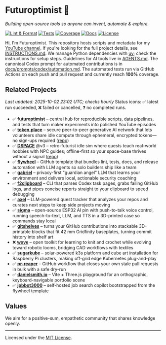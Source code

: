 # Futuroptimist 👋

*Building open-source tools so anyone can invent, automate & explore.*

[![Lint & Format](https://img.shields.io/github/actions/workflow/status/futuroptimist/futuroptimist/.github/workflows/01-lint-format.yml?label=lint%20%26%20format)](https://github.com/futuroptimist/futuroptimist/actions/workflows/01-lint-format.yml)
[![Tests](https://img.shields.io/github/actions/workflow/status/futuroptimist/futuroptimist/.github/workflows/02-tests.yml?label=tests)](https://github.com/futuroptimist/futuroptimist/actions/workflows/02-tests.yml)
[![Coverage](https://codecov.io/gh/futuroptimist/futuroptimist/branch/main/graph/badge.svg)](https://app.codecov.io/gh/futuroptimist/futuroptimist/branch/main)
[![Docs](https://img.shields.io/github/actions/workflow/status/futuroptimist/futuroptimist/.github/workflows/03-docs.yml?label=docs)](https://github.com/futuroptimist/futuroptimist/actions/workflows/03-docs.yml)
[![License](https://img.shields.io/github/license/futuroptimist/futuroptimist)](LICENSE)

Hi, I'm Futuroptimist. This repository hosts scripts and metadata for my
[YouTube channel](https://www.youtube.com/@futuroptimist).
If you're looking for the full project details, see
[INSTRUCTIONS.md](INSTRUCTIONS.md). We manage Python dependencies with
[uv](https://docs.astral.sh/uv/); check the instructions for setup steps.
Guidelines for AI tools live in [AGENTS.md](AGENTS.md).
The canonical Codex prompt for automated contributions is in
[docs/prompts/codex/automation.md](docs/prompts/codex/automation.md).
The automated tests run via GitHub Actions on each push and pull request and currently
reach **100%** coverage.

## Related Projects
_Last updated: 2025-10-02 23:02 UTC; checks hourly_
Status icons: ✅ latest run succeeded, ❌ failed or cancelled, ❓ no completed runs.

- ✅ **[futuroptimist](https://github.com/futuroptimist/futuroptimist)** – central hub for
  reproducible scripts, data pipelines, and tests that turn maker experiments into
  polished YouTube episodes
- ✅ **[token.place](https://token.place)** – secure peer-to-peer generative AI network that
  lets volunteers share idle compute through ephemeral, encrypted tokens—no sign-ups
  required ([repo](https://github.com/futuroptimist/token.place))
- ✅ **[DSPACE](https://democratized.space)** @v3 – retro-futurist idle sim where quests teach
  real-world hobbies with NPC guides; offline-first so your space-base thrives without a
  signal ([repo](https://github.com/democratizedspace/dspace/tree/v3))
- ✅ **[flywheel](https://github.com/futuroptimist/flywheel)** – GitHub template that bundles
  lint, tests, docs, and release automation with LLM agents so solo builders ship like a
  team
- ✅ **[gabriel](https://github.com/futuroptimist/gabriel)** – privacy-first "guardian angel"
  LLM that learns your environment and delivers local, actionable security coaching
- ✅ **[f2clipboard](https://github.com/futuroptimist/f2clipboard)** – CLI that parses Codex
  task pages, grabs failing GitHub logs, and pipes concise reports straight to your
  clipboard to speed debugging
- ✅ **[axel](https://github.com/futuroptimist/axel)** – LLM-powered quest tracker that
  analyzes your repos and curates next steps to keep side projects moving
- ✅ **[sigma](https://github.com/futuroptimist/sigma)** – open-source ESP32 AI pin with
  push-to-talk voice control, running speech-to-text, LLM, and TTS in a 3D-printed case so
  commands stay local
- ✅ **[gitshelves](https://github.com/futuroptimist/gitshelves)** – turns your GitHub
  contributions into stackable 3D-printable blocks that fit 42 mm Gridfinity baseplates,
  turning commit history into shelf art
- ❌ **[wove](https://github.com/futuroptimist/wove)** – open toolkit for learning to knit and
  crochet while evolving toward robotic looms, bridging CAD workflows with textiles
- ✅ **[sugarkube](https://github.com/futuroptimist/sugarkube)** – solar-powered k3s platform
  and cube art installation for Raspberry Pi clusters, making off-grid edge Kubernetes
  plug-and-play
- ✅ **[pr-reaper](https://github.com/futuroptimist/pr-reaper)** – GitHub workflow that closes
  your own stale pull requests in bulk with a safe dry-run
- ✅ **[danielsmith.io](https://github.com/futuroptimist/danielsmith.io)** – Vite + Three.js
  playground for an orthographic, keyboard-navigable portfolio scene
- ✅ **[jobbot3000](https://github.com/futuroptimist/jobbot3000)** – self-hosted job search copilot
  bootstrapped from the flywheel template

## Values

We aim for a positive-sum, empathetic community that shares knowledge openly.

---

Licensed under the [MIT License](LICENSE).
